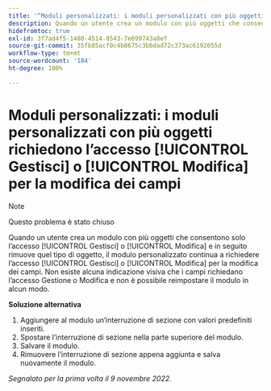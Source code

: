 ```yaml
---
title: '“Moduli personalizzati: i moduli personalizzati con più oggetti richiedono l’accesso Gestisci o Modifica per la modifica dei campi”'
description: Quando un utente crea un modulo con più oggetti che consentono solo l’accesso Gestisci o Modifica e in seguito rimuove quel tipo di oggetto, il modulo personalizzato continua a richiedere l’accesso Gestisci o Modifica per la modifica dei campi. Non esiste alcuna indicazione visiva che i campi richiedano l’accesso Gestione o Modifica e non è possibile reimpostare il modulo in alcun modo.
hidefromtoc: true
exl-id: 3f7ad4f5-1480-4514-8543-7e699743a8ef
source-git-commit: 35fb85acf0c4b8675c3b6dad72c373ac6192055d
workflow-type: tm+mt
source-wordcount: '184'
ht-degree: 100%

---
```


# Moduli personalizzati: i moduli personalizzati con più oggetti richiedono l’accesso [!UICONTROL Gestisci] o [!UICONTROL Modifica] per la modifica dei campi

<!--Won't fix, live for workaround-->

>[!NOTE]
>
>Questo problema è stato chiuso

Quando un utente crea un modulo con più oggetti che consentono solo l’accesso [!UICONTROL Gestisci] o [!UICONTROL Modifica] e in seguito rimuove quel tipo di oggetto, il modulo personalizzato continua a richiedere l’accesso [!UICONTROL Gestisci] o [!UICONTROL Modifica] per la modifica dei campi. Non esiste alcuna indicazione visiva che i campi richiedano l’accesso Gestione o Modifica e non è possibile reimpostare il modulo in alcun modo.

**Soluzione alternativa**

1. Aggiungere al modulo un’interruzione di sezione con valori predefiniti inseriti.
2. Spostare l’interruzione di sezione nella parte superiore del modulo.
3. Salvare il modulo.
4. Rimuovere l’interruzione di sezione appena aggiunta e salva nuovamente il modulo.

_Segnalato per la prima volta il 9 novembre 2022._
